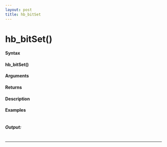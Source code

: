 ```yaml
---
layout: post
title: hb_bitSet
---
```


# hb_bitSet()


#### Syntax

#### hb_bitSet()

#### Arguments

#### Returns

#### Description

#### Examples

```

```

##### Output:

```

```

---